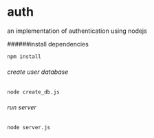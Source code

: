 # auth
an implementation of authentication using nodejs  

######install dependencies  
```
npm install
```
###### create user database
```
node create_db.js
```
###### run server
```
node server.js
```
